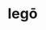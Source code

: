---
title: legō
meaning: to read
ch: one
pos: verb
secondppstem: leg
infend: ere
conjugation: third
derivative: illegible, lecture
---